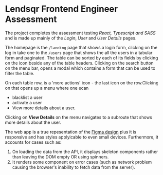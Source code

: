 # Lendsqr Frontend Engineer Assessment

The project completes the assessment testing _React, Typescript and SASS_ and is made up mainly of the _Login_, _User_ and _User Details_ pages.

The homepage is the `/landing` page that shows a login form, clicking on the log in take one to the `/users` page that shows the all the users in a tabular form and paginated. The table can be sorted by each of its fields by clicking on the icon beside any of the table headers. Clicking on the search button on the menu bar, opens a modal which contains a form that can be used to filter the table.

On each table row, is a 'more actions' icon - the last icon on the row.Clicking on that opens up a menu where one ecan

- blacklist a user
- activate a user
- View more details about a user.

Clicking on **View Details** on the menu navigates to a subroute that shows more details about the user.

The web app is a true repesentation of the [Figma design](https://www.figma.com/file/ZKILoCoIoy1IESdBpq3GNC/Lendsqr-Frontend-Engineering-Assessment?node-id=6819%3A58317&t=WOnR0dtA1953DjxY-0) plus it is responsive and has styles applyicable to even small devices. Furthermore, it accounts for cases such as:

1. On loading the data from the API, it displays skeleton components rather
   than leaving the DOM empty OR using spinners.
2. It renders some component on error cases (such as network problem causing the browser's inability to fetch data from the server).
